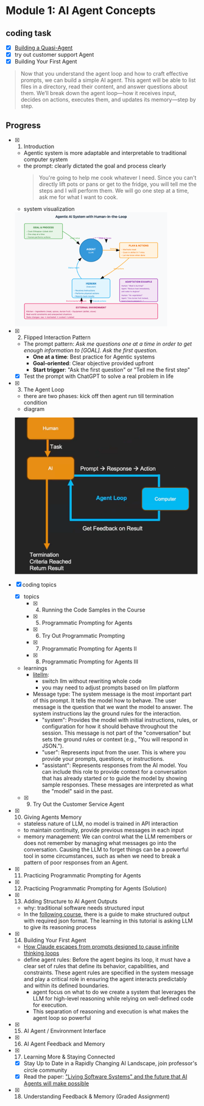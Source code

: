 # Module 1: AI Agent Concepts

## coding task

- [x] [Building a Quasi-Agent](https://www.coursera.org/learn/ai-agents-python/ungradedWidget/7uXZ1/practicing-programmatic-prompting-for-agents)
- [x] try out customer support Agent
- [x] Building Your First Agent

> Now that you understand the agent loop and how to craft effective prompts, we can build a simple AI agent. This agent will be able to list files in a directory, read their content, and answer questions about them. We’ll break down the agent loop—how it receives input, decides on actions, executes them, and updates its memory—step by step.

## Progress

- [x] 01. Introduction
  - Agentic system is more adaptable and interpretable to traditional computer system
  - the prompt: clearly dictated the goal and process clearly
    > You're going to help me cook whatever I need. Since you can't directly lift pots or pans or get to the fridge, you will tell me the steps and I will perform them. We will go one step at a time, ask me for what I want to cook.
  - system visualization
  <img src="./topics/imgs/01.introduction.diagram.png" alt="x" style="max-width: 400px;" />
- [x] 02. Flipped Interaction Pattern
  - The prompt pattern: *Ask me questions one at a time in order to get enough information to [GOAL]. Ask the first question.*
    - **One at a time**: Best practice for Agentic systems
    - **Goal-oriented**: Clear objective provided upfront
    - **Start trigger**: "Ask the first question" or "Tell me the first step"
  - [x] Test the prompt with ChatGPT to solve a real problem in life
- [x] 03. The Agent Loop
  - there are two phases: kick off then agent run till termination condition
  - diagram
  
  ![x](./topics/imgs/47a8d76564e40c321e4f67e0276a3e9b.png)
- [x] coding topics
  - [x] topics
    - [x] 04. Running the Code Samples in the Course
    - [x] 05. Programmatic Prompting for Agents
    - [x] 06. Try Out Programmatic Prompting
    - [x] 07. Programmatic Prompting for Agents II
    - [x] 08. Programmatic Prompting for Agents III
  - learnings
    - [litellm](https://github.com/BerriAI/litellm):
      - switch llm without rewriting whole code
      - you may need to adjust prompts based on llm platform
    - Message type: The system message is the most important part of this prompt. It tells the model how to behave. The user message is the question that we want the model to answer. The system instructions lay the ground rules for the interaction.
      - "system": Provides the model with initial instructions, rules, or configuration for how it should behave throughout the session. This message is not part of the "conversation" but sets the ground rules or context (e.g., "You will respond in JSON.").
      - "user": Represents input from the user. This is where you provide your prompts, questions, or instructions.
      - "assistant": Represents responses from the AI model. You can include this role to provide context for a conversation that has already started or to guide the model by showing sample responses. These messages are interpreted as what the "model" said in the past.
  - [x] 09. Try Out the Customer Service Agent
- [x] 10. Giving Agents Memory
  - stateless nature of LLM, no model is trained in API interaction
  - to maintain continuity, provide previous messages in each input
  - memory management: We can control what the LLM remembers or does not remember by managing what messages go into the conversation. Causing the LLM to forget things can be a powerful tool in some circumstances, such as when we need to break a pattern of poor responses from an Agent.
- [x] 11. Practicing Programmatic Prompting for Agents
- [x] 12. Practicing Programmatic Prompting for Agents (Solution)
- [x] 13. Adding Structure to AI Agent Outputs
  - why: traditional software needs structured input
  - In the [following course](https://www.coursera.org/learn/ai-agents-architecture-python), there is a guide to make structured output with required json format. The learning in this tutorial is asking LLM to give its reasoning process
- [x] 14. Building Your First Agent
  - [How Claude escapes from prompts designed to cause infinite thinking loops](./codebase.md#how-llm-for-example-claude-terminates-its-thought-if-you-asked-a-question-makes-it-loop)
  - define agent rules: Before the agent begins its loop, it must have a clear set of rules that define its behavior, capabilities, and constraints. These agent rules are specified in the system message and play a critical role in ensuring the agent interacts predictably and within its defined boundaries.
    - agent focus on what to do we create a system that leverages the LLM for high-level reasoning while relying on well-defined code for execution.
    - This separation of reasoning and execution is what makes the agent loop so powerful
- [x] 15. AI Agent / Environment Interface
- [x] 16. AI Agent Feedback and Memory
- [x] 17. Learning More & Staying Connected
  - [x] Stay Up to Date in a Rapidly Changing AI Landscape, join professor's circle community
  - [x] Read the paper: ["Living Software Systems" and the future that AI Agents will make possible](https://arxiv.org/pdf/2408.01768)
- [x] 18. Understanding Feedback & Memory (Graded Assignment)
